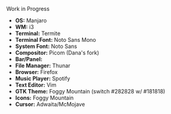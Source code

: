 Work in Progress

-  **OS:** Manjaro
-  **WM:** i3
-  **Terminal:** Termite
-  **Terminal Font:** Noto Sans Mono
-  **System Font:** Noto Sans
-  **Compositor:** Picom (Dana's fork)
-  **Bar/Panel:** 
-  **File Manager:** Thunar
-  **Browser:** Firefox
-  **Music Player:** Spotify
-  **Text Editor:** Vim
-  **GTK Theme:** Foggy Mountain (switch #282828 w/ #181818)
-  **Icons:** Foggy Mountain
-  **Cursor:** Adwaita/McMojave

